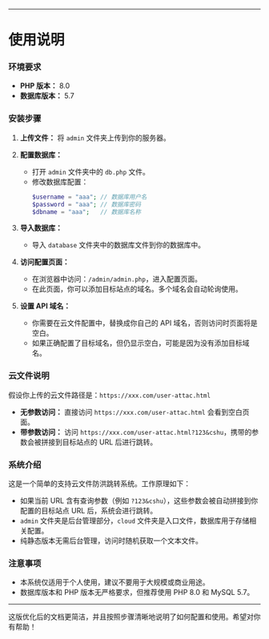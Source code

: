 
---

# 使用说明

### 环境要求
- **PHP 版本：** 8.0
- **数据库版本：** 5.7

### 安装步骤

1. **上传文件：** 
   将 `admin` 文件夹上传到你的服务器。

2. **配置数据库：**
   - 打开 `admin` 文件夹中的 `db.php` 文件。
   - 修改数据库配置：
     ```php
     $username = "aaa"; // 数据库用户名
     $password = "aaa"; // 数据库密码
     $dbname = "aaa";   // 数据库名称
     ```

3. **导入数据库：**
   - 导入 `database` 文件夹中的数据库文件到你的数据库中。

4. **访问配置页面：**
   - 在浏览器中访问：`/admin/admin.php`，进入配置页面。
   - 在此页面，你可以添加目标站点的域名。多个域名会自动轮询使用。

5. **设置 API 域名：**
   - 你需要在云文件配置中，替换成你自己的 API 域名，否则访问时页面将是空白。
   - 如果正确配置了目标域名，但仍显示空白，可能是因为没有添加目标域名。

### 云文件说明

假设你上传的云文件路径是：`https://xxx.com/user-attac.html`

- **无参数访问：** 直接访问 `https://xxx.com/user-attac.html` 会看到空白页面。
- **带参数访问：** 访问 `https://xxx.com/user-attac.html?123&cshu`，携带的参数会被拼接到目标站点的 URL 后进行跳转。

### 系统介绍

这是一个简单的支持云文件防洪跳转系统。工作原理如下：
- 如果当前 URL 含有查询参数（例如 `?123&cshu`），这些参数会被自动拼接到你配置的目标站点 URL 后，系统会进行跳转。
- `admin` 文件夹是后台管理部分，`cloud` 文件夹是入口文件，数据库用于存储相关配置。
- 纯静态版本无需后台管理，访问时随机获取一个文本文件。

### 注意事项

- 本系统仅适用于个人使用，建议不要用于大规模或商业用途。
- 数据库版本和 PHP 版本无严格要求，但推荐使用 PHP 8.0 和 MySQL 5.7。

---

这版优化后的文档更简洁，并且按照步骤清晰地说明了如何配置和使用。希望对你有帮助！
